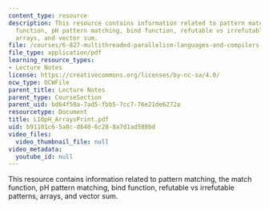 ```yaml
---
content_type: resource
description: This resource contains information related to pattern matching, the match
  function, pH pattern matching, bind function, refutable vs irrefutable patterns,
  arrays, and vector sum.
file: /courses/6-827-multithreaded-parallelism-languages-and-compilers-fall-2002/b91101c65a8cd6406c288a7d1ad588bd_L10pH_ArraysPrint.pdf
file_type: application/pdf
learning_resource_types:
- Lecture Notes
license: https://creativecommons.org/licenses/by-nc-sa/4.0/
ocw_type: OCWFile
parent_title: Lecture Notes
parent_type: CourseSection
parent_uid: bd64f58a-7ad5-fbb5-7cc7-76e21de6272a
resourcetype: Document
title: L10pH_ArraysPrint.pdf
uid: b91101c6-5a8c-d640-6c28-8a7d1ad588bd
video_files:
  video_thumbnail_file: null
video_metadata:
  youtube_id: null
---
```

This resource contains information related to pattern matching, the match function, pH pattern matching, bind function, refutable vs irrefutable patterns, arrays, and vector sum.